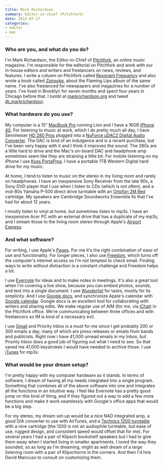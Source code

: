 ```yaml
---
title: Mark Richardson
summary: Editor-in-chief (Pitchfork)
date: 2012-07-27
categories:
- editor
- mac
---
```


### Who are you, and what do you do?

I'm Mark Richardson, the Editor-in-Chief of [Pitchfork](http://pitchfork.com/ "A website about music."), an online music magazine. I'm responsible for the editorial on Pitchfork and work with our in-house editors and writers and freelancers on news, reviews, and features. I write a column on Pitchfork called [Resonant Frequency](http://pitchfork.com/features/resonant-frequency/ "Mark's column on Pitchfork.") and also wrote a book called [*Zaireeka*](http://www.amazon.com/Flaming-Lips-Zaireeka-Mark-Richardson/dp/0826429017 "Mark's book about the Flaming Lips album 'Zaireeka'."), about the Flaming Lips album of the same name. I've also freelanced for newspapers and magazines for a number of years. I've lived in Brooklyn for seven months and spent four years in Chicago before that. I tumbl at [markrichardson.org](http://markrichardson.org/ "Mark's website.") and tweet [@_markrichardson](https://twitter.com/_markrichardson "Mark's Twitter account.").

### What hardware do you use?

My computer is a 15" [MacBook Pro][macbook-pro] running Lion and I have a 16GB [iPhone 4S][iphone-4s]. For listening to music at work, which I do pretty much all day, I have Sennheiser [HD 280 Pros][hd-280-pro] plugged into a [NuForce uDAC2 Digital Audio Converter][icon-udac-2]. The DAC is kind of an indulgence and is a recent purchase, but I've been very happy with it and I think it improves the sound. The 280s are a little hard to drive and the Mac's on-board DAC and headphone amp sometimes seem like they are straining a little bit. For mobile listening on my iPhone I use [Koss PortaPros][porta-pro]. I have a portable 1TB Western Digital hard drive for my music. 

At home, I tend to listen to music on the stereo in my living room and rarely on headphones. I have an inexpensive Sony Receiver from the late 90s, a Sony DVD player that I use when I listen to CDs (which is not often), and a mid-80s Yamaha P-500 direct drive turntable with an [Ortofon 2M Red][2m-red] cartridge. My speakers are Cambridge Soundworks Ensemble IIs that I've had for about 12 years. 

I mostly listen to vinyl at home, but sometimes listen to mp3s. I have an inexpensive Acer PC with an external drive that has a duplicate of my mp3s, and I stream those to the living room stereo through Apple's [Airport Express][airport-express].

### And what software?

For writing, I use Apple's [Pages][]. For me it's the right combination of ease of use and functionality. For longer pieces, I also use [Freedom][], which turns off the computer's internet access so I'm not tempted to check email. Finding ways to write without distraction is a constant challenge and Freedom helps a lot. 

I use [Evernote][] for ideas and to make notes in meetings. It's also a great tool when I'm covering a live show, because you can embed photos, sounds, and text into a single document. I use [Wunderlist][] for tasks, mostly for its simplicity. And I use [Google docs][google-docs], and synchronize Apple's calendar with [Google calendar][google-calendar]. Google docs is an excellent tool for collaborating with writers and sharing edits. We make regular use of AIM (for me, via [iChat][]) in the Pitchfork office. We're communicating between three offices and with freelancers so IM is kind of a necessary evil. 

I use [Gmail][] and Priority Inbox is a must for me since I get probably 200 or 300 emails a day, many of which are press releases or emails from bands and publicists. Right now i have 41,000 unread emails in my Inbox, but Priority Inbox does a good job of figuring out what I need to see. So that saved me 41,000 keystrokes I would have needed to archive those. I use [iTunes][] for mp3s. 

### What would be your dream setup?

I'm pretty happy with my computer hardware as it stands. In terms of software, I dream of having all my needs integrated into a single program. Something that combines all of the above software into one and integrates all the functions in an intuitive way. I feel like Evernote has a pretty good jump on this kind of thing, and if they figured out a way to add a few more functions and make it work seamlessly with Google's office apps that would be a big step. 

For my stereo, my dream set-up would be a nice NAD integrated amp, a good D/A converter to use with AirTunes, and a [Technics 1200 turntable][sl-1200] with a nice cartridge (the 1200 is not an audiophile turntable, but ease of use, rugged design, and consistent speed would offset that for me). For several years I had a pair of Klipsch bookshelf speakers but I had to give them away when I started living in smaller apartments. I loved the way they sounded, so as long as I'm dreaming, might as well dream of a large listening room with a pair of Klipschorns in the corners. And then I'd hire David Mancuso to consult on customizing them.

[2m-red]: https://www.ortofon.com/ortofon-2m-red-p-317-n-1579 "A hifi cartridge."
[airport-express]: https://en.wikipedia.org/wiki/AirPort_Express "A small wireless access point."
[evernote]: https://evernote.com/ "Online software for capturing notes."
[freedom]: https://freedom.to/ "Productivity software that locks you away from the Internet."
[gmail]: https://en.wikipedia.org/wiki/Gmail "Web-based email."
[google-calendar]: https://en.wikipedia.org/wiki/Google_Calendar "A web-based calendar client."
[google-docs]: https://en.wikipedia.org/wiki/Google_Docs "A web-based office suite."
[hd-280-pro]: http://web.archive.org/web/20221206010356/https://www.amazon.com/Sennheiser-HD-280-Pro-Headphones/dp/B000065BPB/ "Closed stereo headphones."
[ichat]: https://en.wikipedia.org/wiki/IChat "An AIM/Jabber client included with Mac OS X."
[icon-udac-2]: http://web.archive.org/web/20190509024753/https://www.amazon.com/ICON-UDAC2-BLACK-Headphone-Amplifier-Discontinued-Manufacturer/dp/B003Y5FRNS "A USB digital audio converter."
[iphone-4s]: https://en.wikipedia.org/wiki/IPhone_4S "A smartphone."
[itunes]: https://www.apple.com/itunes/ "A jukebox application and online store."
[macbook-pro]: https://www.apple.com/macbook-pro/ "A laptop."
[pages]: https://www.apple.com/pages/ "A Mac word processor and layout tool from Apple."
[porta-pro]: http://web.archive.org/web/20151022133436/http://www.koss.com:80/en/products/headphones/on-ear-headphones/PortaPro__Porta_Pro_On_Ear_Headphone "On-ear headphones."
[sl-1200]: https://en.wikipedia.org/wiki/Technics_SL-1200 "A turntable."
[wunderlist]: http://web.archive.org/web/20210128064548/https://www.wunderlist.com/ "A cloud-syncing to-do manager."
